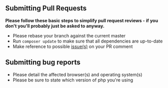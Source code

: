 ## Submitting Pull Requests

**Please follow these basic steps to simplify pull request reviews - if you don't you'll probably just be asked to anyway.**

* Please rebase your branch against the current master
* Run ```composer update``` to make sure that all dependencies are up-to-date
* Make reference to possible [issue(s)](https://github.com/ezdeliveryco/snorlax/issues) on your PR comment

## Submitting bug reports
* Please detail the affected browser(s) and operating system(s)
* Please be sure to state which version of php you're using
